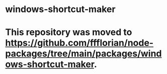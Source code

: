 # windows-shortcut-maker

# This repository was moved to https://github.com/ffflorian/node-packages/tree/main/packages/windows-shortcut-maker.
